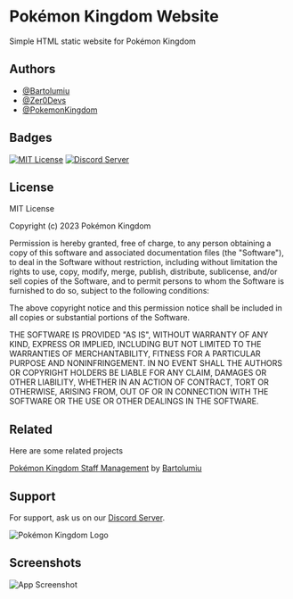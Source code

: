 # Pokémon Kingdom Website

Simple HTML static website for Pokémon Kingdom

## Authors

- [@Bartolumiu](https://www.github.com/Bartolumiu)
- [@Zer0Devs](https://www.github.com/Zer0Dev-exe)
- [@PokemonKingdom](https://www.github.com/PokemonKingdom)

## Badges

[![MIT License](https://img.shields.io/badge/License-MIT-green.svg)](https://choosealicense.com/licenses/mit/)
[![Discord Server](https://img.shields.io/discord/716661037297959004?label=%20Discord%20Server)](https://pk.tr25.es)

## License

MIT License

Copyright (c) 2023 Pokémon Kingdom

Permission is hereby granted, free of charge, to any person obtaining a copy
of this software and associated documentation files (the "Software"), to deal
in the Software without restriction, including without limitation the rights
to use, copy, modify, merge, publish, distribute, sublicense, and/or sell
copies of the Software, and to permit persons to whom the Software is
furnished to do so, subject to the following conditions:

The above copyright notice and this permission notice shall be included in all
copies or substantial portions of the Software.

THE SOFTWARE IS PROVIDED "AS IS", WITHOUT WARRANTY OF ANY KIND, EXPRESS OR
IMPLIED, INCLUDING BUT NOT LIMITED TO THE WARRANTIES OF MERCHANTABILITY,
FITNESS FOR A PARTICULAR PURPOSE AND NONINFRINGEMENT. IN NO EVENT SHALL THE
AUTHORS OR COPYRIGHT HOLDERS BE LIABLE FOR ANY CLAIM, DAMAGES OR OTHER
LIABILITY, WHETHER IN AN ACTION OF CONTRACT, TORT OR OTHERWISE, ARISING FROM,
OUT OF OR IN CONNECTION WITH THE SOFTWARE OR THE USE OR OTHER DEALINGS IN THE
SOFTWARE.
## Related

Here are some related projects

[Pokémon Kingdom Staff Management](https://www.github.com/Bartolumiu/pkStaffManagement) by [Bartolumiu](https://www.github.com/Bartolumiu)


## Support

For support, ask us on our [Discord Server](https://discord.gg/C5Wd46GfzF).


![Pokémon Kingdom Logo](https://media.discordapp.net/attachments/979331923547652126/993195736630046771/Logo_Server.png)
## Screenshots

![App Screenshot](https://i.imgur.com/zVtp7jy.png)

